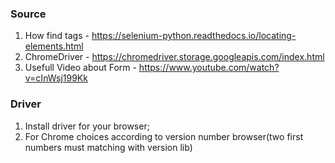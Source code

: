 ### Source

1. How find tags - https://selenium-python.readthedocs.io/locating-elements.html
2. ChromeDriver - https://chromedriver.storage.googleapis.com/index.html
3. Usefull Video about Form - https://www.youtube.com/watch?v=cInWsj199Kk
   

### Driver

1. Install driver for your browser;
2. For Chrome choices according to version number browser(two first numbers must matching with version lib)